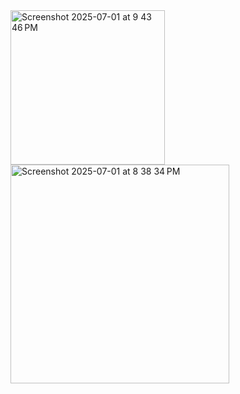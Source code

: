 <img width="247" alt="Screenshot 2025-07-01 at 9 43 46 PM" src="https://github.com/user-attachments/assets/bad340a2-ce69-4fb1-abac-cff0359cb979" />
<img width="350" alt="Screenshot 2025-07-01 at 8 38 34 PM" src="https://github.com/user-attachments/assets/b260b75c-74f9-41cd-8b79-a32e9e944ea6" />

